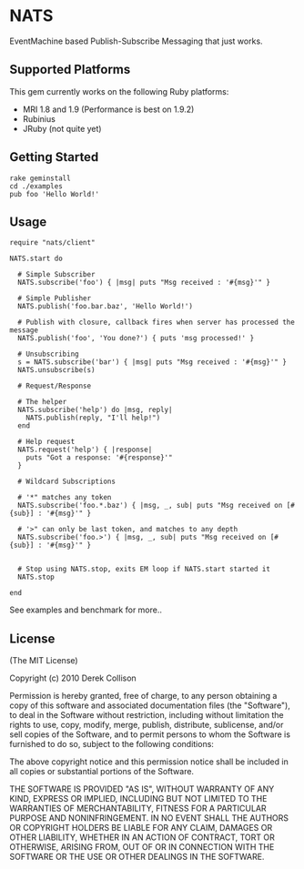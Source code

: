 # NATS

EventMachine based Publish-Subscribe Messaging that just works.

## Supported Platforms

This gem currently works on the following Ruby platforms:

- MRI 1.8 and 1.9 (Performance is best on 1.9.2)
- Rubinius
- JRuby (not quite yet)

## Getting Started

    rake geminstall
    cd ./examples
    pub foo 'Hello World!'

## Usage
   
    require "nats/client"

    NATS.start do

      # Simple Subscriber
      NATS.subscribe('foo') { |msg| puts "Msg received : '#{msg}'" }

      # Simple Publisher
      NATS.publish('foo.bar.baz', 'Hello World!')

      # Publish with closure, callback fires when server has processed the message
      NATS.publish('foo', 'You done?') { puts 'msg processed!' }
      
      # Unsubscribing
      s = NATS.subscribe('bar') { |msg| puts "Msg received : '#{msg}'" }
      NATS.unsubscribe(s)

      # Request/Response

      # The helper
      NATS.subscribe('help') do |msg, reply|
        NATS.publish(reply, "I'll help!")
      end

      # Help request
      NATS.request('help') { |response|
        puts "Got a response: '#{response}'"
      }

      # Wildcard Subscriptions

      # '*" matches any token
      NATS.subscribe('foo.*.baz') { |msg, _, sub| puts "Msg received on [#{sub}] : '#{msg}'" }

      # '>" can only be last token, and matches to any depth
      NATS.subscribe('foo.>') { |msg, _, sub| puts "Msg received on [#{sub}] : '#{msg}'" }


      # Stop using NATS.stop, exits EM loop if NATS.start started it
      NATS.stop

    end

See examples and benchmark for more..

## License

(The MIT License)

Copyright (c) 2010 Derek Collison

Permission is hereby granted, free of charge, to any person obtaining a copy
of this software and associated documentation files (the "Software"), to
deal in the Software without restriction, including without limitation the
rights to use, copy, modify, merge, publish, distribute, sublicense, and/or
sell copies of the Software, and to permit persons to whom the Software is
furnished to do so, subject to the following conditions:

The above copyright notice and this permission notice shall be included in
all copies or substantial portions of the Software.

THE SOFTWARE IS PROVIDED "AS IS", WITHOUT WARRANTY OF ANY KIND, EXPRESS OR
IMPLIED, INCLUDING BUT NOT LIMITED TO THE WARRANTIES OF MERCHANTABILITY,
FITNESS FOR A PARTICULAR PURPOSE AND NONINFRINGEMENT. IN NO EVENT SHALL THE
AUTHORS OR COPYRIGHT HOLDERS BE LIABLE FOR ANY CLAIM, DAMAGES OR OTHER
LIABILITY, WHETHER IN AN ACTION OF CONTRACT, TORT OR OTHERWISE, ARISING
FROM, OUT OF OR IN CONNECTION WITH THE SOFTWARE OR THE USE OR OTHER DEALINGS
IN THE SOFTWARE. 


